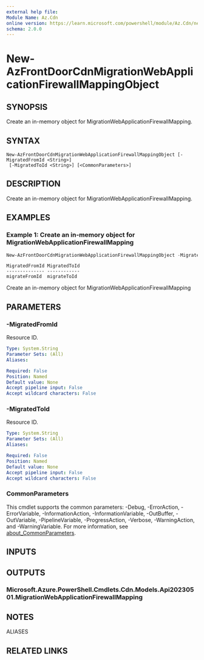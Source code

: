 ```yaml
---
external help file:
Module Name: Az.Cdn
online version: https://learn.microsoft.com/powershell/module/Az.Cdn/new-AzFrontDoorCdnMigrationWebApplicationFirewallMappingObject
schema: 2.0.0
---
```


# New-AzFrontDoorCdnMigrationWebApplicationFirewallMappingObject

## SYNOPSIS
Create an in-memory object for MigrationWebApplicationFirewallMapping.

## SYNTAX

```
New-AzFrontDoorCdnMigrationWebApplicationFirewallMappingObject [-MigratedFromId <String>]
 [-MigratedToId <String>] [<CommonParameters>]
```

## DESCRIPTION
Create an in-memory object for MigrationWebApplicationFirewallMapping.

## EXAMPLES

### Example 1: Create an in-memory object for MigrationWebApplicationFirewallMapping
```powershell
New-AzFrontDoorCdnMigrationWebApplicationFirewallMappingObject -MigratedFromId migrateFromId -MigratedToId migrateToId
```

```output
MigratedFromId MigratedToId
-------------- ------------
migrateFromId  migrateToId
```

Create an in-memory object for MigrationWebApplicationFirewallMapping

## PARAMETERS

### -MigratedFromId
Resource ID.

```yaml
Type: System.String
Parameter Sets: (All)
Aliases:

Required: False
Position: Named
Default value: None
Accept pipeline input: False
Accept wildcard characters: False
```

### -MigratedToId
Resource ID.

```yaml
Type: System.String
Parameter Sets: (All)
Aliases:

Required: False
Position: Named
Default value: None
Accept pipeline input: False
Accept wildcard characters: False
```

### CommonParameters
This cmdlet supports the common parameters: -Debug, -ErrorAction, -ErrorVariable, -InformationAction, -InformationVariable, -OutBuffer, -OutVariable, -PipelineVariable, -ProgressAction, -Verbose, -WarningAction, and -WarningVariable. For more information, see [about_CommonParameters](http://go.microsoft.com/fwlink/?LinkID=113216).

## INPUTS

## OUTPUTS

### Microsoft.Azure.PowerShell.Cmdlets.Cdn.Models.Api20230501.MigrationWebApplicationFirewallMapping

## NOTES

ALIASES

## RELATED LINKS
